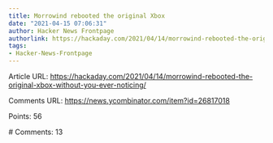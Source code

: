 ```yaml
---
title: Morrowind rebooted the original Xbox
date: "2021-04-15 07:06:31"
author: Hacker News Frontpage
authorlink: https://hackaday.com/2021/04/14/morrowind-rebooted-the-original-xbox-without-you-ever-noticing/
tags:
- Hacker-News-Frontpage
---
```


<p>Article URL: <a href="https://hackaday.com/2021/04/14/morrowind-rebooted-the-original-xbox-without-you-ever-noticing/">https://hackaday.com/2021/04/14/morrowind-rebooted-the-original-xbox-without-you-ever-noticing/</a></p>
<p>Comments URL: <a href="https://news.ycombinator.com/item?id=26817018">https://news.ycombinator.com/item?id=26817018</a></p>
<p>Points: 56</p>
<p># Comments: 13</p>
